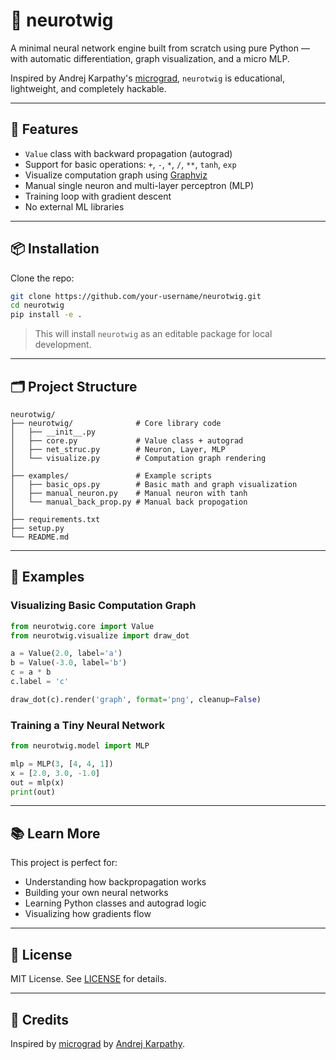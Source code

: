 # 🌿 neurotwig

A minimal neural network engine built from scratch using pure Python — with automatic differentiation, graph visualization, and a micro MLP.

Inspired by Andrej Karpathy's [micrograd](https://github.com/karpathy/micrograd), `neurotwig` is educational, lightweight, and completely hackable.

---

## 🧠 Features

- `Value` class with backward propagation (autograd)
- Support for basic operations: `+`, `-`, `*`, `/`, `**`, `tanh`, `exp`
- Visualize computation graph using [Graphviz](https://graphviz.org/)
- Manual single neuron and multi-layer perceptron (MLP)
- Training loop with gradient descent
- No external ML libraries

---

## 📦 Installation

Clone the repo:

```bash
git clone https://github.com/your-username/neurotwig.git
cd neurotwig
pip install -e .
```

> This will install `neurotwig` as an editable package for local development.

---

## 🗂 Project Structure

```
neurotwig/
├── neurotwig/              # Core library code
│   ├── __init__.py
│   ├── core.py             # Value class + autograd
│   ├── net_struc.py        # Neuron, Layer, MLP
│   └── visualize.py        # Computation graph rendering
│
├── examples/               # Example scripts
│   ├── basic_ops.py        # Basic math and graph visualization
│   ├── manual_neuron.py    # Manual neuron with tanh
│   └── manual_back_prop.py # Manual back propogation
│
├── requirements.txt
├── setup.py
└── README.md
```

---

## 🚀 Examples

### Visualizing Basic Computation Graph

```python
from neurotwig.core import Value
from neurotwig.visualize import draw_dot

a = Value(2.0, label='a')
b = Value(-3.0, label='b')
c = a * b
c.label = 'c'

draw_dot(c).render('graph', format='png', cleanup=False)
```

### Training a Tiny Neural Network

```python
from neurotwig.model import MLP

mlp = MLP(3, [4, 4, 1])
x = [2.0, 3.0, -1.0]
out = mlp(x)
print(out)
```

---

## 📚 Learn More

This project is perfect for:

- Understanding how backpropagation works
- Building your own neural networks
- Learning Python classes and autograd logic
- Visualizing how gradients flow

---

## 🔖 License

MIT License. See [LICENSE](LICENSE) for details.

---

## 🙏 Credits

Inspired by [micrograd](https://github.com/karpathy/micrograd) by [Andrej Karpathy](https://github.com/karpathy).

